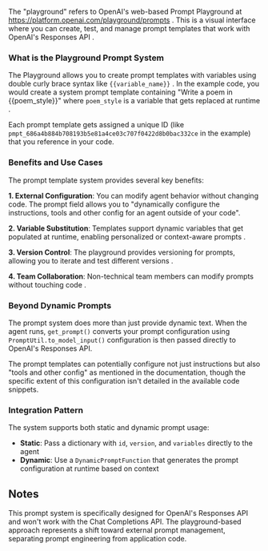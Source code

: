 The "playground" refers to OpenAI's web-based Prompt Playground at https://platform.openai.com/playground/prompts . This is a visual interface where you can create, test, and manage prompt templates that work with OpenAI's Responses API .

### What is the Playground Prompt System

The Playground allows you to create prompt templates with variables using double curly brace syntax like `{{variable_name}}` . In the example code, you would create a system prompt template containing "Write a poem in {{poem_style}}" where `poem_style` is a variable that gets replaced at runtime .

Each prompt template gets assigned a unique ID (like `pmpt_686a4b884b708193b5e81a4ce03c707f0422d8b0bac332ce` in the example) that you reference in your code.

### Benefits and Use Cases

The prompt template system provides several key benefits:

**1. External Configuration**: You can modify agent behavior without changing code. The prompt field allows you to "dynamically configure the instructions, tools and other config for an agent outside of your code".

**2. Variable Substitution**: Templates support dynamic variables that get populated at runtime, enabling personalized or context-aware prompts .

**3. Version Control**: The playground provides versioning for prompts, allowing you to iterate and test different versions .

**4. Team Collaboration**: Non-technical team members can modify prompts without touching code .

### Beyond Dynamic Prompts

The prompt system does more than just provide dynamic text. When the agent runs, `get_prompt()` converts your prompt configuration using `PromptUtil.to_model_input()` configuration is then passed directly to OpenAI's Responses API.

The prompt templates can potentially configure not just instructions but also "tools and other config" as mentioned in the documentation, though the specific extent of this configuration isn't detailed in the available code snippets.

### Integration Pattern

The system supports both static and dynamic prompt usage:
- **Static**: Pass a dictionary with `id`, `version`, and `variables` directly to the agent
- **Dynamic**: Use a `DynamicPromptFunction` that generates the prompt configuration at runtime based on context

## Notes

This prompt system is specifically designed for OpenAI's Responses API and won't work with the Chat Completions API. The playground-based approach represents a shift toward external prompt management, separating prompt engineering from application code.
